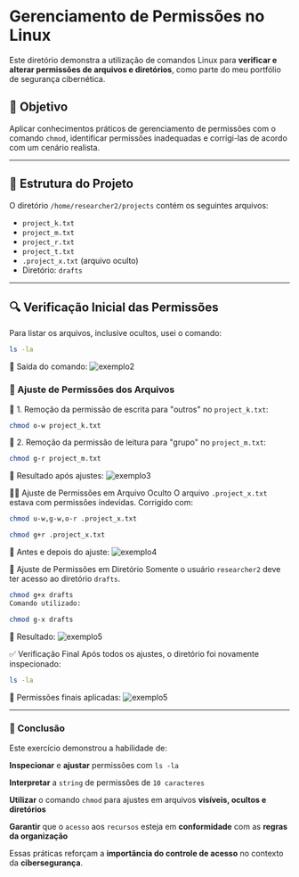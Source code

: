 # Gerenciamento de Permissões no Linux

Este diretório demonstra a utilização de comandos Linux para **verificar e alterar permissões de arquivos e diretórios**, como parte do meu portfólio de segurança cibernética.

## 🧠 Objetivo

Aplicar conhecimentos práticos de gerenciamento de permissões com o comando `chmod`, identificar permissões inadequadas e corrigi-las de acordo com um cenário realista.

---

## 📁 Estrutura do Projeto

O diretório `/home/researcher2/projects` contém os seguintes arquivos:

- `project_k.txt`
- `project_m.txt`
- `project_r.txt`
- `project_t.txt`
- `.project_x.txt` (arquivo oculto)
- Diretório: `drafts`

---

## 🔍 Verificação Inicial das Permissões

Para listar os arquivos, inclusive ocultos, usei o comando:

```bash
ls -la
```

📸 Saída do comando:
![exemplo2](/gerenciamento%20de%20permissões/img/exemplo2.PNG)

### 🔐 Ajuste de Permissões dos Arquivos

📄 1. Remoção da permissão de escrita para "outros" no `project_k.txt`:

```bash
chmod o-w project_k.txt
```

📄 2. Remoção da permissão de leitura para "grupo" no `project_m.txt`:

```bash
chmod g-r project_m.txt
```

📸 Resultado após ajustes:
![exemplo3](/gerenciamento%20de%20permissões/img/exemplo3.PNG)

🕵️‍♂️ Ajuste de Permissões em Arquivo Oculto
O arquivo `.project_x.txt` estava com permissões indevidas. Corrigido com:

```bash
chmod u-w,g-w,o-r .project_x.txt

chmod g+r .project_x.txt
```

📸 Antes e depois do ajuste:
![exemplo4](/gerenciamento%20de%20permissões/img/exemplo4.PNG)

📁 Ajuste de Permissões em Diretório
Somente o usuário `researcher2` deve ter acesso ao diretório `drafts`.

```bash
chmod g+x drafts
Comando utilizado:

chmod g-x drafts
```

📸 Resultado:
![exemplo5](/gerenciamento%20de%20permissões/img/exemplo5.PNG)

✅ Verificação Final
Após todos os ajustes, o diretório foi novamente inspecionado:

```bash
ls -la
```

📸 Permissões finais aplicadas:
![exemplo5](/gerenciamento%20de%20permissões/img/exemplo5.PNG)

---

### 🧾 Conclusão

Este exercício demonstrou a habilidade de:

**Inspecionar** e **ajustar** permissões com `ls -la`

**Interpretar** a `string` de permissões de `10 caracteres`

**Utilizar** o comando `chmod` para ajustes em arquivos **visíveis, ocultos e diretórios**

**Garantir** que o `acesso` aos `recursos` esteja em **conformidade** com as **regras da organização**

Essas práticas reforçam a **importância do controle de acesso** no contexto da **cibersegurança**.
